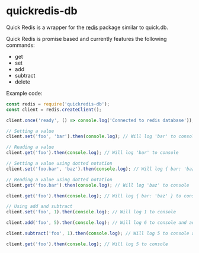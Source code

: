 # quickredis-db
Quick Redis is a wrapper for the [redis](https://npmjs.com/package/redis) package similar to quick.db.

Quick Redis is promise based and currently features the following commands:
* get
* set
* add
* subtract
* delete

Example code:

```js
const redis = require('quickredis-db');
const client = redis.createClient();

client.once('ready', () => console.log('Connected to redis database'));

// Setting a value
client.set('foo', 'bar').then(console.log); // Will log 'bar' to console (logs whatever gets set)

// Reading a value
client.get('foo').then(console.log); // Will log 'bar' to console

// Setting a value using dotted notation
client.set('foo.bar', 'baz').then(console.log); // Will log { bar: 'baz' } to console

// Reading a value using dotted notation
client.get('foo.bar').then(console.log); // Will log 'baz' to console

client.get('foo').then(console.log); // Will log { bar: 'baz' } to console

// Using add and subtract
client.set('foo', 1).then(console.log); // Will log 1 to console

client.add('foo', 5).then(console.log); // Will log 6 to console and add 5 to the value of foo

client.subtract('foo', 1).then(console.log); // Will log 5 to console and subtract 1 from the value of foo

client.get('foo').then(console.log); // Will log 5 to console

```